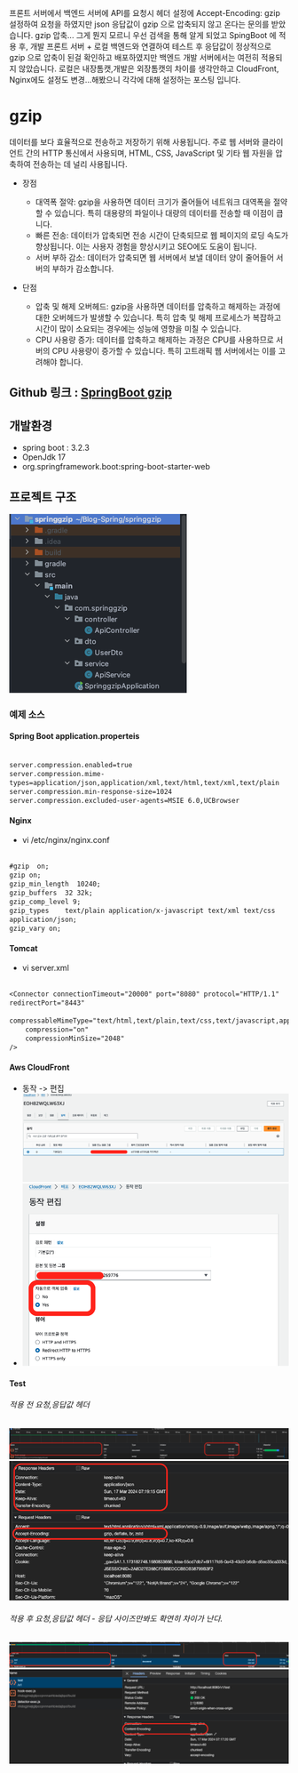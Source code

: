 프론트 서버에서 백엔드 서버에 API를 요청시 헤더 설정에 Accept-Encoding: gzip 설정하여 요청을 하였지만 json 응답값이 gzip 으로 압축되지 않고 온다는 문의를 받았습니다.
gzip 압축... 그게 뭔지 모르니 우선 검색을 통해 알게 되었고 SpingBoot 에 적용 후, 개발 프론트 서버 + 로컬 백엔드와 연결하여 테스트 후 응답값이 정상적으로 gzip 으로 압축이 된걸 확인하고 배포하였지만 백엔드 개발 서버에서는 여전히 적용되지 않았습니다.
로컬은 내장톰캣,개발은 외장톰캣의 차이를 생각안하고 CloudFront, Nginx에도 설정도 변경...해봤으니 각각에 대해 설정하는 포스팅 입니다.


# gzip
데이터를 보다 효율적으로 전송하고 저장하기 위해 사용됩니다. 주로 웹 서버와 클라이언트 간의 HTTP 통신에서 사용되며, HTML, CSS, JavaScript 및 기타 웹 자원을 압축하여 전송하는 데 널리 사용됩니다.

* 장점
  * 대역폭 절약: gzip을 사용하면 데이터 크기가 줄어들어 네트워크 대역폭을 절약할 수 있습니다. 특히 대용량의 파일이나 대량의 데이터를 전송할 때 이점이 큽니다.
  * 빠른 전송: 데이터가 압축되면 전송 시간이 단축되므로 웹 페이지의 로딩 속도가 향상됩니다. 이는 사용자 경험을 향상시키고 SEO에도 도움이 됩니다.
  * 서버 부하 감소: 데이터가 압축되면 웹 서버에서 보낼 데이터 양이 줄어들어 서버의 부하가 감소합니다.   
   
* 단점
  * 압축 및 해제 오버헤드: gzip을 사용하면 데이터를 압축하고 해제하는 과정에 대한 오버헤드가 발생할 수 있습니다. 특히 압축 및 해제 프로세스가 복잡하고 시간이 많이 소요되는 경우에는 성능에 영향을 미칠 수 있습니다.
  * CPU 사용량 증가: 데이터를 압축하고 해제하는 과정은 CPU를 사용하므로 서버의 CPU 사용량이 증가할 수 있습니다. 특히 고트래픽 웹 서버에서는 이를 고려해야 합니다.


## Github 링크 : [SpringBoot gzip](https://github.com/devHjlee/devHjBlog/tree/main/springJpaBulk)

## 개발환경
* spring boot : 3.2.3
* OpenJdk 17
* org.springframework.boot:spring-boot-starter-web

## 프로젝트 구조

![5.png](5.png)

### 예제 소스
#### Spring Boot application.properteis

``` properties   

server.compression.enabled=true
server.compression.mime-types=application/json,application/xml,text/html,text/xml,text/plain
server.compression.min-response-size=1024
server.compression.excluded-user-agents=MSIE 6.0,UCBrowser   

```     

#### Nginx
* vi /etc/nginx/nginx.conf
``` properties   

#gzip  on;
gzip on;
gzip_min_length  10240;
gzip_buffers  32 32k;
gzip_comp_level 9;
gzip_types    text/plain application/x-javascript text/xml text/css application/json;
gzip_vary on;

```   

#### Tomcat
* vi server.xml
``` properties   

<Connector connectionTimeout="20000" port="8080" protocol="HTTP/1.1" redirectPort="8443"
    compressableMimeType="text/html,text/plain,text/css,text/javascript,application/javascript" 
    compression="on" 
    compressionMinSize="2048" 
/>

```   

#### Aws CloudFront    
* 동작 -> 편집
  ![cf1.png](cf1.png)
* 
  ![cf2.png](cf2.png)


#### Test
###### 적용 전 요청,응답값 헤더

  ![1.png](1.png)   
  ![2.png](2.png)

###### 적용 후 요청,응답값 헤더 - 응답 사이즈만봐도 확연히 차이가 난다.
  ![3.png](3.png)
  ![4.png](4.png)   






 

